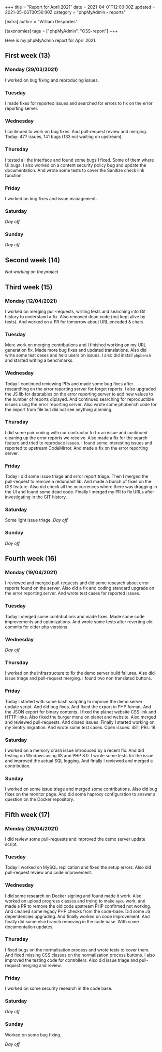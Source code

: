 +++
title = "Report for April 2021"
date = 2021-04-01T12:00:00Z
updated = 2021-05-06T00:50:00Z
category = "phpMyAdmin - reports"

[extra]
author = "William Desportes"

[taxonomies]
tags = ["phpMyAdmin", "OSS-report"]
+++

Here is my phpMyAdmin report for April 2021.

<!-- more -->

## First week (13)

### Monday (29/03/2021)

I worked on bug fixing and reproducing issues.

### Tuesday

I made fixes for reported issues and searched for errors to fix on the error reporting server.

### Wednesday

I continued to work on bug fixes.
And pull-request review and merging.
Today: 477 issues, 141 bugs (133 not waiting on upstream).

### Thursday

I tested all the interface and found some bugs I fixed.
Some of them where UI bugs.
I also worked on a content security policy bug and update the documentation.
And wrote some tests to cover the Sanitize check link function.

### Friday

I worked on bug fixes and issue management.

### Saturday

_Day off_

### Sunday

_Day off_

## Second week (14)

_Not working on the project_

## Third week (15)

### Monday (12/04/2021)

I worked on merging pull-requests, writing tests and searching into Git history to understand a fix.
Also removed dead code (but kept alive by tests). And worked on a PR for tomorrow about URL encoded & chars.

### Tuesday

More work on merging contributions and I finished working on my URL generation fix.
Made more bug fixes and updated translations.
Also did write some test cases and help users on issues.
I also did install `phpbench` and started writing a benchmarks.

### Wednesday

Today I continued reviewing PRs and made some bug fixes after researching on the error reporting server for forgot reports.
I also upgraded the JS lib for datatables on the error reporting server to add new values to the number of reports diplayed.
And continued searching for reproductible issues using the error reporting server.
Also wrote some phpbench code for the import from file but did not see anything alarming.

### Thursday

I did some pair coding with our contractor to fix an issue and continued cleaning up the error reports we receive.
Also made a fix for the search feature and tried to reproduce issues.
I found some interesting issues and reported to upstream CodeMirror.
And made a fix on the error reporting server.

### Friday

Today I did some issue triage and error report triage. Then I merged the pull-request to remove a redundant lib.
And made a bunch of fixes on the GIS feature. Also did check all the occurrences where there was dragging in the UI and found some dead code. Finally I merged my PR to fix URLs after investigating in the GIT history.

### Saturday

Some light issue triage.
_Day off_

### Sunday

_Day off_

## Fourth week (16)

### Monday (19/04/2021)

I reviewed and merged pull-requests and did some research about error reports found on the server.
Also did a fix and coding standard upgrade on the error reporting server.
And wrote test cases for reported issues.

### Tuesday

Today I merged some contributions and made fixes.
Made some code improvements and optimizations.
And wrote some tests after reverting old commits for older php versions.

### Wednesday

_Day off_

### Thursday

I worked on the infrastructure to fix the demo server build failures.
Also did issue triage and pull-request merging. I found two non translated buttons.

### Friday

Today I started with some bash scripting to improve the demo server update script.
And did bug fixes. And fixed the export in PHP format. And the JSON export for binary contents.
I fixed the planet website CSS link and HTTP links. Also fixed the burger menu on planet and website.
Also merged and reviewed pull-requests. And closed issues. Finally I started working on my Sentry migration.
And wrote some test cases.
Open issues: 481, PRs: 18.

### Saturday

I worked on a memory crash issue introduced by a recent fix.
And did testing on Windows using IIS and PHP 8.0.
I wrote some tests for the issue and improved the actual SQL logging.
And finally I reviewed and merged a contribution.

### Sunday

I worked on some issue triage and merged some contributions.
Also did bug fixes on the monitor page.
And did some haproxy configuration to answer a question on the Docker repository.

## Fifth week (17)

### Monday (26/04/2021)

I did review some pull-requests and improved the demo server update script.

### Tuesday

Today I worked on MySQL replication and fixed the setup errors.
Also did pull-request review and code improvement.

### Wednesday

I did some research on Docker signing and found made it work.
Also worked on upload progress classes and trying to make `apcu` work, and made a PR to remove the old code upstream PHP confirmed not working. And cleaned some legacy PHP checks from the code-base.
Did some JS dependencies upgrading. And finally worked on code improvement.
And finally did some else branch removing in the code base.
With some documentation updates.

### Thursday

I fixed bugs on the normalisation process and wrote tests to cover them.
And fixed missing CSS classes on the normalization process buttons.
I also improved the testing code for controllers.
Also did issue triage and pull-request merging and review.

### Friday

I worked on some security research in the code base.

### Saturday

_Day off_

### Sunday

Worked on some bug fixing.

_Day off_

